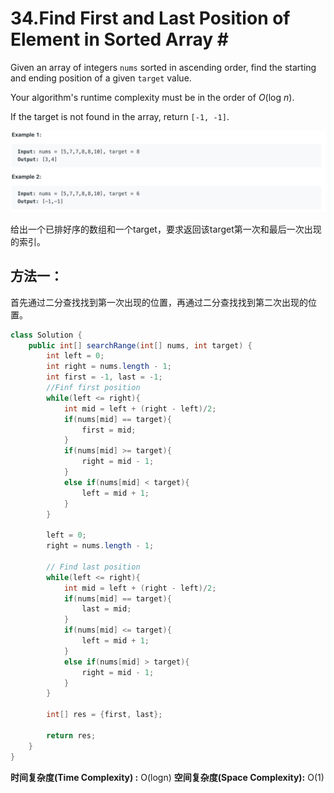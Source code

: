 # 34.Find First and Last Position of Element in Sorted Array \#

Given an array of integers `nums` sorted in ascending order, find the starting and ending position of a given `target` value.

Your algorithm's runtime complexity must be in the order of _O_\(log _n_\).

If the target is not found in the array, return `[-1, -1]`.

![](.gitbook/assets/image%20%287%29.png)

给出一个已排好序的数组和一个target，要求返回该target第一次和最后一次出现的索引。

## 方法一：

首先通过二分查找找到第一次出现的位置，再通过二分查找找到第二次出现的位置。

```java
class Solution {
    public int[] searchRange(int[] nums, int target) {
        int left = 0;
        int right = nums.length - 1;
        int first = -1, last = -1;
        //Finf first position
        while(left <= right){
            int mid = left + (right - left)/2;
            if(nums[mid] == target){
                first = mid;
            }
            if(nums[mid] >= target){
                right = mid - 1;
            }
            else if(nums[mid] < target){
                left = mid + 1;
            }
        }
        
        left = 0;
        right = nums.length - 1;
        
        // Find last position
        while(left <= right){
            int mid = left + (right - left)/2;
            if(nums[mid] == target){
                last = mid;
            }
            if(nums[mid] <= target){
                left = mid + 1;
            }
            else if(nums[mid] > target){
                right = mid - 1;
            }
        }
        
        int[] res = {first, last};
        
        return res;
    }
}
```

**时间复杂度\(Time Complexity\) :** O\(logn\)          **空间复杂度\(Space Complexity\):** O\(1\)

